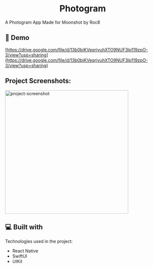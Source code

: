 <h1 align="center" id="title">Photogram</h1>

<p id="description">A Photogram App Made for Moonshot by Roc8</p>

<h2>🚀 Demo</h2>

[https://drive.google.com/file/d/13b0biKVeqrjvuhXTO9NUF3lp119zpO-3/view?usp=sharing](https://drive.google.com/file/d/13b0biKVeqrjvuhXTO9NUF3lp119zpO-3/view?usp=sharing)

<h2>Project Screenshots:</h2>

<img src="123" alt="project-screenshot" width="400" height="400/">

  
  
<h2>💻 Built with</h2>

Technologies used in the project:

*   React Native
*   SwiftUI
*   UIKit